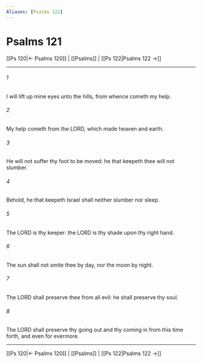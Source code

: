 ```yaml
---
Aliases: [Psalms 121]
---
```

# Psalms 121

[[Ps 120|← Psalms 120]] | [[Psalms]] | [[Ps 122|Psalms 122 →]]
***



###### 1 
I will lift up mine eyes unto the hills, from whence cometh my help. 

###### 2 
My help cometh from the LORD, which made heaven and earth. 

###### 3 
He will not suffer thy foot to be moved: he that keepeth thee will not slumber. 

###### 4 
Behold, he that keepeth Israel shall neither slumber nor sleep. 

###### 5 
The LORD is thy keeper: the LORD is thy shade upon thy right hand. 

###### 6 
The sun shall not smite thee by day, nor the moon by night. 

###### 7 
The LORD shall preserve thee from all evil: he shall preserve thy soul. 

###### 8 
The LORD shall preserve thy going out and thy coming in from this time forth, and even for evermore.

***
[[Ps 120|← Psalms 120]] | [[Psalms]] | [[Ps 122|Psalms 122 →]]
